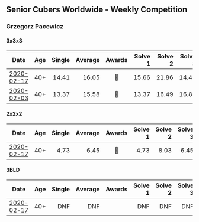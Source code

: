 ## Senior Cubers Worldwide - Weekly Competition
### Grzegorz Pacewicz

#### 3x3x3

| Date | Age | Single | Average | Awards | Solve 1 | Solve 2 | Solve 3 | Solve 4 | Solve 5 | Video |
| :--: | :--: | --: | --: | :--: | --: | --: | --: | --: | --: | :-- |
| [2020-02-17](../3x3x3/2020-02-17.md) | 40+ | 14.41 | 16.05 | 🥈 | 15.66 | 21.86 | 14.41 | 16.90 | 15.60 | |
| [2020-02-03](../3x3x3/2020-02-03.md) | 40+ | 13.37 | 15.58 | 🥈 | 13.37 | 16.49 | 16.88 | - | - | [Link](https://www.facebook.com/grzegorz.pacewicz/videos/2843577535688602/) |

#### 2x2x2

| Date | Age | Single | Average | Awards | Solve 1 | Solve 2 | Solve 3 | Solve 4 | Solve 5 | Video |
| :--: | :--: | --: | --: | :--: | --: | --: | --: | --: | --: | :-- |
| [2020-02-17](../2x2x2/2020-02-17.md) | 40+ | 4.73 | 6.45 | 🥉 | 4.73 | 8.03 | 6.45 | 7.05 | 5.86 | |

#### 3BLD

| Date | Age | Single | Average | Awards | Solve 1 | Solve 2 | Solve 3 | Video |
| :--: | :--: | --: | --: | :--: | --: | --: | --: | :-- |
| [2020-02-17](../3bld/2020-02-17.md) | 40+ | DNF | DNF |  | DNF | DNF | DNF | |

